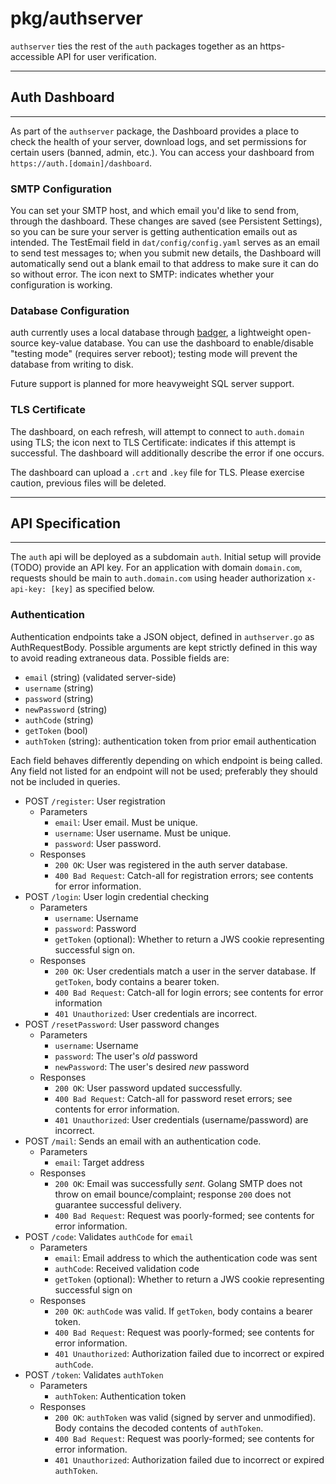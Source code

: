 # pkg/authserver

`authserver` ties the rest of the `auth` packages together as an https-accessible API for user verification.

---
## Auth Dashboard
---

As part of the `authserver` package, the Dashboard provides a place to check the health of your server,
download logs, and set permissions for certain users (banned, admin, etc.). You can access your dashboard
from `https://auth.[domain]/dashboard`.

### SMTP Configuration

You can set your SMTP host, and which email you'd like to send from, through the dashboard. These changes
are saved (see Persistent Settings), so you can be sure your server is getting authentication emails out
as intended. The TestEmail field in `dat/config/config.yaml` serves as an email to send test messages to;
when you submit new details, the Dashboard will automatically send out a blank email to that address to
make sure it can do so without error. The icon next to SMTP: indicates whether your configuration is
working.

### Database Configuration

auth currently uses a local database through [badger](https://github.com/dgraph-io/badger), a lightweight open-source
key-value database. You can use the dashboard to enable/disable "testing mode" (requires server reboot); testing mode
will prevent the database from writing to disk.

Future support is planned for more heavyweight SQL server support.

### TLS Certificate

The dashboard, on each refresh, will attempt to connect to `auth.domain` using TLS; the icon next to
TLS Certificate: indicates if this attempt is successful. The dashboard will additionally describe the error
if one occurs.

The dashboard can upload a `.crt` and `.key` file for TLS. Please exercise caution, previous files will be deleted.

---
## API Specification
---

The `auth` api will be deployed as a subdomain `auth`. Initial setup will provide (TODO) provide an API key. For an application
with domain `domain.com`, requests should be main to `auth.domain.com` using header authorization `x-api-key: [key]`
as specified below.

### Authentication

Authentication endpoints take a JSON object, defined in `authserver.go` as AuthRequestBody. Possible arguments
are kept strictly defined in this way to avoid reading extraneous data. Possible fields are:

- `email` (string) (validated server-side)
- `username` (string)
- `password` (string)
- `newPassword` (string)
- `authCode` (string)
- `getToken` (bool)
- `authToken` (string): authentication token from prior email authentication

Each field behaves differently depending on which endpoint is being called. Any field not listed for an endpoint
will not be used; preferably they should not be included in queries.

- POST `/register`: User registration
    - Parameters
        - `email`: User email. Must be unique.
        - `username`: User username. Must be unique.
        - `password`: User password.
    - Responses
        - `200 OK`: User was registered in the auth server database.
        - `400 Bad Request`: Catch-all for registration errors; see contents for error information.
- POST `/login`: User login credential checking
    - Parameters
        - `username`: Username
        - `password`: Password
        - `getToken` (optional): Whether to return a JWS cookie representing successful sign on.
    - Responses
        - `200 OK`: User credentials match a user in the server database. If `getToken`, body contains a bearer token.
        - `400 Bad Request`: Catch-all for login errors; see contents for error information
        - `401 Unauthorized`: User credentials are incorrect.
- POST `/resetPassword`: User password changes
    - Parameters
        - `username`: Username
        - `password`: The user's *old* password
        - `newPassword`: The user's desired *new* password
    - Responses
        - `200 OK`: User password updated successfully.
        - `400 Bad Request`: Catch-all for password reset errors; see contents for error information.
        - `401 Unauthorized`: User credentials (username/password) are incorrect.
- POST `/mail`: Sends an email with an authentication code.
    - Parameters
        - `email`: Target address
    - Responses
        - `200 OK`: Email was successfully *sent*. Golang SMTP does not throw on email bounce/complaint; response `200` does not guarantee successful delivery.
        - `400 Bad Request`: Request was poorly-formed; see contents for error information.
- POST `/code`: Validates `authCode` for `email`
    - Parameters
        - `email`: Email address to which the authentication code was sent
        - `authCode`: Received validation code
        - `getToken` (optional): Whether to return a JWS cookie representing successful sign on
    - Responses
        - `200 OK`:  `authCode` was valid. If `getToken`, body contains a bearer token.
        - `400 Bad Request`: Request was poorly-formed; see contents for error information.
        - `401 Unauthorized`: Authorization failed due to incorrect or expired `authCode`.
- POST `/token`: Validates `authToken`
    - Parameters
        - `authToken`: Authentication token
    - Responses
        - `200 OK`:  `authToken` was valid (signed by server and unmodified). Body contains the decoded contents of `authToken`.
        - `400 Bad Request`: Request was poorly-formed; see contents for error information.
        - `401 Unauthorized`: Authorization failed due to incorrect or expired `authToken`.
